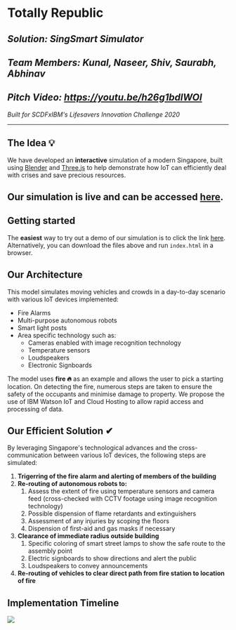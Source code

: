 # Totally Republic

## _<b>Solution:</b> SingSmart Simulator_

## _<b>Team Members:</b> Kunal, Naseer, Shiv, Saurabh, Abhinav_

## _<b> Pitch Video:</b> https://youtu.be/h26g1bdlWOI_

_Built for SCDFxIBM's Lifesavers Innovation Challenge 2020_
<hr>

## <b>The Idea</b> 💡
We have developed an <b>interactive</b> simulation of a modern Singapore, built using [Blender](https://www.blender.org/) and [Three.js](https://threejs.org/) to help demonstrate how IoT can efficiently deal with crises and save precious resources. 
## Our simulation is live and can be accessed [here](https://disasteravertsing.mybluemix.net/).

## Getting started
The <b>easiest</b> way to try out a demo of our simulation is to click the link [here](https://disasteravertsing.mybluemix.net/). Alternatively, you can download the files above and run `index.html` in a browser.

## Our Architecture
This model simulates moving vehicles and crowds in a day-to-day scenario with various IoT devices implemented:
<ul>
<li>Fire Alarms</li>
<li>Multi-purpose autonomous robots</li>
<li>Smart light posts </li>
<li>Area specific technology such as:
<ul>
<li>Cameras enabled with image recognition technology</li>
<li>Temperature sensors</li>
<li>Loudspeakers</li>
<li>Electronic Signboards</li>
</ul>
</li>
</ul>
The model uses <b>fire 🔥</b> as an example and allows the user to pick a starting location. On detecting the fire, numerous steps are taken to ensure the safety of the occupants and minimise damage to property. We propose the use of IBM Watson IoT and Cloud Hosting to allow rapid access and processing of data.

## <b>Our Efficient Solution</b> ✔

By leveraging Singapore's technological advances and the cross-communication between various IoT devices, the following steps are simulated:
<ol>
<li><b> Trigerring of the fire alarm and alerting of members of the building</b></li>
<li><b> Re-routing of autonomous robots to:</b>
<ol>
<li>Assess the extent of fire using temperature sensors and camera feed (cross-checked with CCTV footage using image recognition technology)</li>
<li>Possible dispension of flame retardants and extinguishers</li>
<li>Assessment of any injuries by scoping the floors</li>
<li>Dispension of first-aid and gas masks if necessary</li>
</ol>
</li>
<li><b> Clearance of immediate radius outside building</b>
<ol>
<li>Specific coloring of smart street lamps to show the safe route to the assembly point</li>
<li>Electric signboards to show directions and alert the public</li>
<li>Loudspeakers to convey announcements</li>
</ol>
</li>
<li><b> Re-routing of vehicles to clear direct path from fire station to location of fire</b></li>
</ol>

## <b>Implementation Timeline</b>

<img src = "https://imgur.com/a/tWdUOHr">
